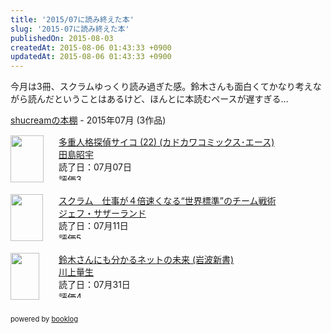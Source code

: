 ```yaml
---
title: '2015/07に読み終えた本'
slug: '2015-07に読み終えた本'
publishedOn: 2015-08-03
createdAt: 2015-08-06 01:43:33 +0900
updatedAt: 2015-08-06 01:43:33 +0900
---
```

今月は3冊、スクラムゆっくり読み過ぎた感。鈴木さんも面白くてかなり考えながら読んだということはあるけど、ほんとに本読むペースが遅すぎる…
<div style="margin-bottom:15px;"><a href="https://booklog.jp/users/shucream" target="_blank">shucreamの本棚</a> - 2015年07月 (3作品)</div><div style="margin-bottom:5px;"><div style="width:75px;height:75px;float:left;margin-right:2px;"><a href="https://booklog.jp/item/1/4041030757" target="_blank"><img src="https://ecx.images-amazon.com/images/I/51jmJXdWAVL._SL75_.jpg" width="53" height="75" alt="" /></a></div><div><a href="https://booklog.jp/item/1/4041030757" target="_blank">多重人格探偵サイコ (22) (カドカワコミックス･エース)</a><br /><a href="https://booklog.jp/author/%E7%94%B0%E5%B3%B6%E6%98%AD%E5%AE%87" target="_blank">田島昭宇</a><br />読了日：07月07日<br /><img src="https://booklog.jp/images/rank/3.gif" width="59" height="12" alt="評価3" /></div><br style="clear:both;" /></div><div style="margin-bottom:5px;"><div style="width:75px;height:75px;float:left;margin-right:2px;"><a href="https://booklog.jp/item/1/4152095423" target="_blank"><img src="https://ecx.images-amazon.com/images/I/31YRID0DRaL._SL75_.jpg" width="52" height="75" alt="" /></a></div><div><a href="https://booklog.jp/item/1/4152095423" target="_blank">スクラム　仕事が４倍速くなる“世界標準”のチーム戦術</a><br /><a href="https://booklog.jp/author/%E3%82%B8%E3%82%A7%E3%83%95%E3%83%BB%E3%82%B5%E3%82%B6%E3%83%BC%E3%83%A9%E3%83%B3%E3%83%89" target="_blank">ジェフ・サザーランド</a><br />読了日：07月11日<br /><img src="https://booklog.jp/images/rank/5.gif" width="59" height="12" alt="評価5" /></div><br style="clear:both;" /></div><div style="margin-bottom:5px;"><div style="width:75px;height:75px;float:left;margin-right:2px;"><a href="https://booklog.jp/item/1/B010PZ8SUI" target="_blank"><img src="https://ecx.images-amazon.com/images/I/413P9cfldeL._SL75_.jpg" width="46" height="75" alt="" /></a></div><div><a href="https://booklog.jp/item/1/B010PZ8SUI" target="_blank">鈴木さんにも分かるネットの未来 (岩波新書)</a><br /><a href="https://booklog.jp/author/%E5%B7%9D%E4%B8%8A%E9%87%8F%E7%94%9F" target="_blank">川上量生</a><br />読了日：07月31日<br /><img src="https://booklog.jp/images/rank/4.gif" width="59" height="12" alt="評価4" /></div><br style="clear:both;" /></div><div style="margin:10px 0;font-size:80%;">powered by <a href="https://booklog.jp" target="_blank">booklog</a></div>
